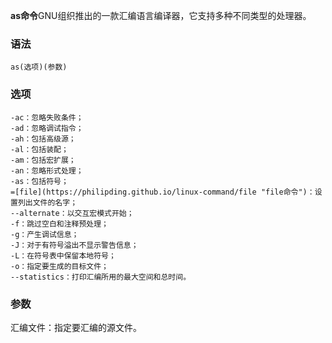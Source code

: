 **as命令**GNU组织推出的一款汇编语言编译器，它支持多种不同类型的处理器。

### 语法  

```
as(选项)(参数)
```

### 选项  

```
-ac：忽略失败条件；
-ad：忽略调试指令；
-ah：包括高级源；
-al：包括装配；
-am：包括宏扩展；
-an：忽略形式处理；
-as：包括符号；
=[file](https://philipding.github.io/linux-command/file "file命令")：设置列出文件的名字；
--alternate：以交互宏模式开始；
-f：跳过空白和注释预处理；
-g：产生调试信息；
-J：对于有符号溢出不显示警告信息；
-L：在符号表中保留本地符号；
-o：指定要生成的目标文件；
--statistics：打印汇编所用的最大空间和总时间。
```

### 参数  

汇编文件：指定要汇编的源文件。